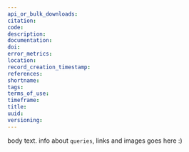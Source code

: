 ```yaml
---
api_or_bulk_downloads:
citation:
code:
description:
documentation:
doi:
error_metrics:
location:
record_creation_timestamp:
references:
shortname:
tags:
terms_of_use:
timeframe:
title:
uuid:
versioning:
---
```


body text. info about `queries`, links and images goes here :)
